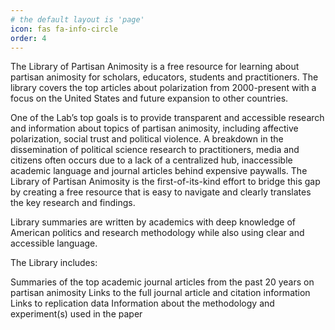 ```yaml
---
# the default layout is 'page'
icon: fas fa-info-circle
order: 4
---
```


The Library of Partisan Animosity is a free resource for learning about partisan animosity for scholars, educators, students and practitioners. The library covers the top articles about polarization from 2000-present with a focus on the United States and future expansion to other countries.

One of the Lab’s top goals is to provide transparent and accessible research and information about topics of partisan animosity, including affective polarization, social trust and political violence. A breakdown in the dissemination of political science research to practitioners, media and citizens often occurs due to a lack of a centralized hub, inaccessible academic language and journal articles behind expensive paywalls. The Library of Partisan Animosity is the first-of-its-kind effort to bridge this gap by creating a free resource that is easy to navigate and clearly translates the key research and findings. 

Library summaries are written by academics with deep knowledge of American politics and research methodology while also using clear and accessible language.

The Library includes: 

Summaries of the top academic journal articles from the past 20 years on partisan animosity 
Links to the full journal article and citation information 
Links to replication data 
Information about the methodology and experiment(s) used in the paper